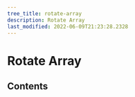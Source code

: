 ```yaml
---
tree_title: rotate-array
description: Rotate Array
last_modified: 2022-06-09T21:23:28.2328
---
```


# Rotate Array

## Contents
